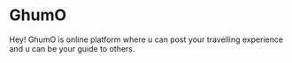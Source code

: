# GhumO
Hey! GhumO is online platform where u can post your travelling experience and u can be your guide to others.
